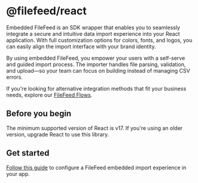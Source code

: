 # @filefeed/react

Embedded FileFeed is an SDK wrapper that enables you to seamlessly integrate a secure and intuitive data import experience into your React application. With full customization options for colors, fonts, and logos, you can easily align the import interface with your brand identity.

By using embedded FileFeed, you empower your users with a self-serve and guided import process. The importer handles file parsing, validation, and upload—so your team can focus on building instead of managing CSV errors.

If you're looking for alternative integration methods that fit your business needs, explore our [FileFeed Flows](https://docs.filefeed.io/getting-started/quickstart).

## Before you begin

The minimum supported version of React is v17.
If you're using an older version, upgrade React to use this library.

## Get started

[Follow this guide](https://docs.filefeed.io/embedded-importers/react-sdk) to configure a FileFeed embedded import experience in your app.